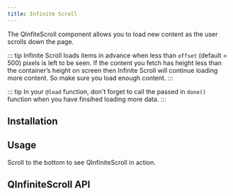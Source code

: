 ```yaml
---
title: Infinite Scroll
---
```


The QInfiteScroll component allows you to load new content as the user scrolls down the page.

::: tip
Infinite Scroll loads items in advance when less than `offset` (default = 500) pixels is left to be seen. If the content you fetch has height less than the container’s height on screen then Infinite Scroll will continue loading more content. So make sure you load enough content.
:::

::: tip
In your `@load` function, don't forget to call the passed in `done()` function when you have finsihed loading more data.
:::

## Installation
<doc-installation components="QInfiniteScroll" />

## Usage
Scroll to the bottom to see QInfiniteScroll in action.

<doc-example title="Basic" file="QInfiniteScroll/Basic" scrollable />

## QInfiniteScroll API
<doc-api file="QInfiniteScroll" />
